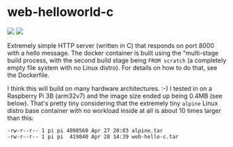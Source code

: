 # web-helloworld-c
![](https://img.shields.io/badge/architecture-arm32-green)
![](https://img.shields.io/github/contributors/open-horizon-services/web-helloworld-c)

Extremely simple HTTP server (written in C) that responds on port 8000 with a hello message. The docker container is built using the "multi-stage build process, with the second build stage being `FROM scratch` (a completely empty file system with no Linux distro). For details on how to do that, see the Dockerfile.

I think this will build on many hardware architectures. :-)  I tested in on a Raspberry Pi 3B (arm32v7) and the image size ended up being 0.4MB (see below). That's pretty tiny considering that the extremely tiny `alpine` Linux distro base container with no workload inside at all is about 10 times larger than this:

```
-rw-r--r-- 1 pi pi 4098560 Apr 27 20:03 alpine.tar
-rw-r--r-- 1 pi pi  419840 Apr 28 14:39 web-hello-c.tar
```

